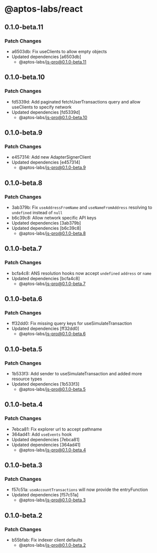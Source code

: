 # @aptos-labs/react

## 0.1.0-beta.11

### Patch Changes

- a6503db: Fix useClients to allow empty objects
- Updated dependencies [a6503db]
  - @aptos-labs/js-pro@0.1.0-beta.11

## 0.1.0-beta.10

### Patch Changes

- fd5339d: Add paginated fetchUserTransactions query and allow useClients to specify network
- Updated dependencies [fd5339d]
  - @aptos-labs/js-pro@0.1.0-beta.10

## 0.1.0-beta.9

### Patch Changes

- e457314: Add new AdapterSignerClient
- Updated dependencies [e457314]
  - @aptos-labs/js-pro@0.1.0-beta.9

## 0.1.0-beta.8

### Patch Changes

- 3ab379b: Fix `useAddressFromName` and `useNameFromAddress` resolving to `undefined` instead of `null`
- b6c39c8: Allow network specific API keys
- Updated dependencies [3ab379b]
- Updated dependencies [b6c39c8]
  - @aptos-labs/js-pro@0.1.0-beta.8

## 0.1.0-beta.7

### Patch Changes

- bcfa4c8: ANS resolution hooks now accept `undefined` `address` or `name`
- Updated dependencies [bcfa4c8]
  - @aptos-labs/js-pro@0.1.0-beta.7

## 0.1.0-beta.6

### Patch Changes

- ff32dd0: Fix missing query keys for useSimulateTransaction
- Updated dependencies [ff32dd0]
  - @aptos-labs/js-pro@0.1.0-beta.6

## 0.1.0-beta.5

### Patch Changes

- 1b533f3: Add sender to useSimulateTransaction and added more resource types
- Updated dependencies [1b533f3]
  - @aptos-labs/js-pro@0.1.0-beta.5

## 0.1.0-beta.4

### Patch Changes

- 7ebca81: Fix explorer url to accept pathname
- 364ad41: Add `useEvents` hook
- Updated dependencies [7ebca81]
- Updated dependencies [364ad41]
  - @aptos-labs/js-pro@0.1.0-beta.4

## 0.1.0-beta.3

### Patch Changes

- f57c51a: `useAccountTransactions` will now provide the entryFunction
- Updated dependencies [f57c51a]
  - @aptos-labs/js-pro@0.1.0-beta.3

## 0.1.0-beta.2

### Patch Changes

- b55bfab: Fix indexer client defaults
  - @aptos-labs/js-pro@0.1.0-beta.2
